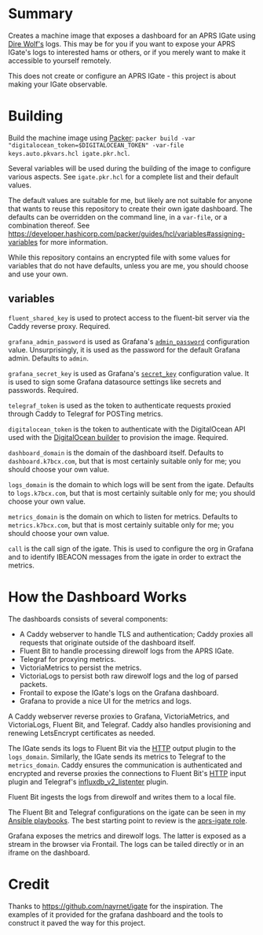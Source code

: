 # Summary

Creates a machine image that exposes a dashboard for an APRS IGate using [Dire Wolf's](https://github.com/wb2osz/direwolf) logs. This may be for you if you want to expose your APRS IGate's logs to interested hams or others, or if you merely want to make it accessible to yourself remotely.

This does not create or configure an APRS IGate - this project is about making your IGate observable.

# Building

Build the machine image using [Packer](https://packer.io): `packer build -var "digitalocean_token=$DIGITALOCEAN_TOKEN" -var-file keys.auto.pkvars.hcl igate.pkr.hcl`.

Several variables will be used during the building of the image to configure various aspects. See `igate.pkr.hcl` for a complete list and their default values.

The default values are suitable for me, but likely are not suitable for anyone that wants to reuse this repository to create their own igate dashboard. The defaults can be overridden on the command line, in a `var-file`, or a combination thereof. See https://developer.hashicorp.com/packer/guides/hcl/variables#assigning-variables for more information.

While this repository contains an encrypted file with some values for variables that do not have defaults, unless you are me, you should choose and use your own.

## variables
`fluent_shared_key` is used to protect access to the fluent-bit server via the Caddy reverse proxy. Required.

`grafana_admin_password` is used as Grafana's [`admin_password`](https://grafana.com/docs/grafana/latest/setup-grafana/configure-grafana/#admin_password) configuration value. Unsurprisingly, it is used as the password for the default Grafana admin. Defaults to `admin`.

`grafana_secret_key` is used as Grafana's [`secret_key`](https://grafana.com/docs/grafana/latest/setup-grafana/configure-grafana/#secret_key) configuration value. It is used to sign some Grafana datasource settings like secrets and passwords. Required.

`telegraf_token` is used as the token to authenticate requests proxied through Caddy to Telegraf for POSTing metrics.

`digitalocean_token` is the token to authenticate with the DigitalOcean API used with the [DigitalOcean builder](https://developer.hashicorp.com/packer/integrations/digitalocean/digitalocean/latest/components/builder/digitalocean#required:) to provision the image. Required.

`dashboard_domain` is the domain of the dashboard itself. Defaults to `dashboard.k7bcx.com`, but that is most certainly suitable only for me; you should choose your own value.

`logs_domain` is the domain to which logs will be sent from the igate. Defaults to `logs.k7bcx.com`, but that is most certainly suitable only for me; you should choose your own value.

`metrics_domain` is the domain on which to listen for metrics. Defaults to `metrics.k7bcx.com`, but that is most certainly suitable only for me; you should choose your own value.

`call` is the call sign of the igate. This is used to configure the org in Grafana and to identify IBEACON messages from the igate in order to extract the metrics.

# How the Dashboard Works

The dashboards consists of several components:
* A Caddy webserver to handle TLS and authentication; Caddy proxies all requests that originate outside of the dashboard itself.
* Fluent Bit to handle processing direwolf logs from the APRS IGate.
* Telegraf for proxying metrics.
* VictoriaMetrics to persist the metrics.
* VictoriaLogs to persist both raw direwolf logs and the log of parsed packets.
* Frontail to expose the IGate's logs on the Grafana dashboard.
* Grafana to provide a nice UI for the metrics and logs.

A Caddy webserver reverse proxies to Grafana, VictoriaMetrics, and VictoriaLogs, Fluent Bit, and Telegraf. Caddy also handles provisioning and renewing LetsEncrypt certificates as needed.

The IGate sends its logs to Fluent Bit via the [HTTP](https://docs.fluentbit.io/manual/pipeline/outputs/http) output plugin to the `logs_domain`. Similarly, the IGate sends its metrics to Telegraf to the `metrics_domain`. Caddy ensures the communication is authenticated and encrypted and reverse proxies the connections to Fluent Bit's [HTTP](https://docs.fluentbit.io/manual/pipeline/inputs/http) input plugin and Telegraf's [influxdb_v2_listenter](https://github.com/influxdata/telegraf/blob/master/plugins/inputs/influxdb_v2_listener/README.md) plugin.

Fluent Bit ingests the logs from direwolf and writes them to a local file.

The Fluent Bit and Telegraf configurations on the igate can be seen in my [Ansible playbooks](https://github.com/bhcleek/ansible-playbooks). The best starting point to review is the [aprs-igate role](https://github.com/bhcleek/ansible-playbooks/tree/main/roles/aprs-igate).

Grafana exposes the metrics and direwolf logs. The latter is exposed as a stream in the browser via Frontail. The logs can be tailed directly or in an iframe on the dashboard.

# Credit

Thanks to https://github.com/nayrnet/igate for the inspiration. The examples of it provided for the grafana dashboard and the tools to construct it paved the way for this project.
